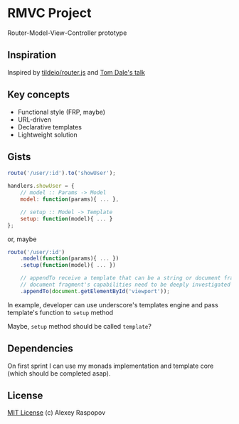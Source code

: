 # RMVC Project

Router-Model-View-Controller prototype

## Inspiration

Inspired by [tildeio/router.js](https://github.com/tildeio/router.js) and [Tom Dale's talk](http://www.youtube.com/watch?v=OSEXpsVcTxI)

## Key concepts

 * Functional style (FRP, maybe)
 * URL-driven
 * Declarative templates
 * Lightweight solution

## Gists

```javascript
route('/user/:id').to('showUser');

handlers.showUser = {
	// model :: Params -> Model
	model: function(params){ ... },

	// setup :: Model -> Template
	setup: function(model){ ... }
};
```

or, maybe

```javascript
route('/user/:id')
	.model(function(params){ ... })
	.setup(function(model){ ... })

	// appendTo receive a template that can be a string or document fragment
	// document fragment's capabilities need to be deeply investigated (MDN)
	.appendTo(document.getElementById('viewport'));
```

In example, developer can use underscore's templates engine and pass template's function to `setup` method

Maybe, `setup` method should be called `template`?

## Dependencies

On first sprint I can use my monads implementation and template core (which should be completed asap).

## License

[MIT License](http://en.wikipedia.org/wiki/MIT_License) (c) Alexey Raspopov